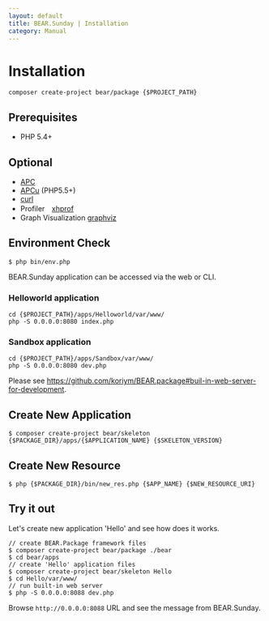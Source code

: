 ```yaml
---
layout: default
title: BEAR.Sunday | Installation
category: Manual
---
```


# Installation 

```
composer create-project bear/package {$PROJECT_PATH}
```

## Prerequisites 
 * PHP 5.4+

## Optional 
 * [APC](http://php.net/manual/ja/book.apc.php)
 * [APCu](http://pecl.php.net/package/APCu) (PHP5.5+)
 * [curl](http://php.net/manual/ja/book.curl.php)
 * Profiler　[xhprof](http://jp.php.net/manual/en/book.xhprof.php)
 * Graph Visualization [graphviz](http://www.graphviz.org/)

## Environment Check 
```
$ php bin/env.php
```

BEAR.Sunday application can be accessed via the web or CLI.

### Helloworld application
```
cd {$PROJECT_PATH}/apps/Helloworld/var/www/
php -S 0.0.0.0:8080 index.php
```

### Sandbox application
```
cd {$PROJECT_PATH}/apps/Sandbox/var/www/
php -S 0.0.0.0:8080 dev.php
```

Please see https://github.com/koriym/BEAR.package#buil-in-web-server-for-development.


## Create New Application

```
$ composer create-project bear/skeleton {$PACKAGE_DIR}/apps/{$APPLICATION_NAME} {$SKELETON_VERSION}
```

## Create New Resource

```
$ php {$PACKAGE_DIR}/bin/new_res.php {$APP_NAME} {$NEW_RESOURCE_URI}
```
## Try it out

Let's create new application 'Hello' and see how does it works.

```
// create BEAR.Package framework files
$ composer create-project bear/package ./bear
$ cd bear/apps
// create 'Hello' application files
$ composer create-project bear/skeleton Hello
$ cd Hello/var/www/
// run built-in web server
$ php -S 0.0.0.0:8088 dev.php
```

Browse `http://0.0.0.0:8088` URL and see the message from BEAR.Sunday.